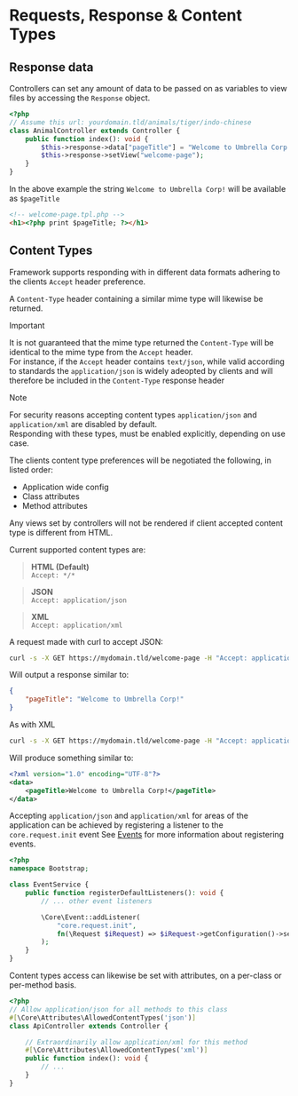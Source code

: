 # Requests, Response & Content Types

## Response data

Controllers can set any amount of data to be passed on as variables to view files by accessing the `Response` object.  

```php
<?php
// Assume this url: yourdomain.tld/animals/tiger/indo-chinese
class AnimalController extends Controller {
	public function index(): void {
		$this->response->data["pageTitle"] = "Welcome to Umbrella Corp!";
		$this->response->setView("welcome-page");
	}
}
```

In the above example the string `Welcome to Umbrella Corp!` will be available as `$pageTitle`

```html
<!-- welcome-page.tpl.php -->
<h1><?php print $pageTitle; ?></h1>
```

## Content Types
Framework supports responding with in different data formats adhering to the clients `Accept` header preference.

A `Content-Type` header containing a similar mime type will likewise be returned.  

> [!IMPORTANT]
> It is not guaranteed that the mime type returned the `Content-Type` will be identical to the mime type from the `Accept` header.  
> For instance, if the `Accept` header contains `text/json`, while valid according to standards the `application/json` is widely adeopted by clients and will therefore be included in the `Content-Type` response header

> [!NOTE]
> For security reasons accepting content types `application/json` and `application/xml` are disabled by default.  
> Responding with these types, must be enabled explicitly, depending on use case.

The clients content type preferences will be negotiated the following, in listed order:
- Application wide config
- Class attributes
- Method attributes

Any views set by controllers will not be rendered if client accepted content type is different from HTML.  

Current supported content types are:

> **HTML (Default)**  
> `Accept: */*`  

> **JSON**  
> `Accept: application/json`  

> **XML**  
> `Accept: application/xml`  

A request made with curl to accept JSON:
```sh
curl -s -X GET https://mydomain.tld/welcome-page -H "Accept: application/json" | jq
```

Will output a response similar to:
```json
{
	"pageTitle": "Welcome to Umbrella Corp!"
}
```

As with XML
```sh
curl -s -X GET https://mydomain.tld/welcome-page -H "Accept: application/xml" | jq
```

Will produce something similar to:
```xml
<?xml version="1.0" encoding="UTF-8"?>
<data>
	<pageTitle>Welcome to Umbrella Corp!</pageTitle>
</data>
```

Accepting `application/json` and `application/xml` for areas of the application can be achieved by registering a listener to the `core.request.init` event
See [Events](Events.md) for more information about registering events.  

```php
<?php
namespace Bootstrap;

class EventService {
	public function registerDefaultListeners(): void {
		// ... other event listeners

		\Core\Event::addListener(
			"core.request.init",
			fn(\Request $iRequest) => $iRequest->getConfiguration()->set("contentTypes.json.enable", $iRequest->getArg(0) == "api");
		);
	}
}
```

Content types access can likewise be set with attributes, on a per-class or per-method basis.
```php
<?php
// Allow application/json for all methods to this class
#[\Core\Attributes\AllowedContentTypes('json')]
class ApiController extends Controller {

	// Extraordinarily allow application/xml for this method
	#[\Core\Attributes\AllowedContentTypes('xml')]
	public function index(): void {
		// ...
	}
}
```